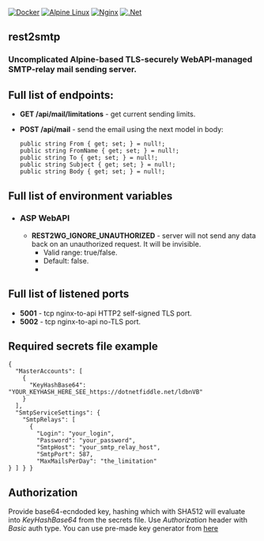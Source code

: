 [![Docker](https://img.shields.io/badge/docker-%230db7ed.svg?style=for-the-badge&logo=docker&logoColor=white)](https://hub.docker.com/repository/docker/luminodiode/rest2wireguard)
[![Alpine Linux](https://img.shields.io/badge/Alpine_Linux-%230D597F.svg?style=for-the-badge&logo=alpine-linux&logoColor=white)](https://www.alpinelinux.org)
[![Nginx](https://img.shields.io/badge/nginx-%23009639.svg?style=for-the-badge&logo=nginx&logoColor=white)](https://nginx.org)
[![.Net](https://img.shields.io/badge/.NET-5C2D91?style=for-the-badge&logo=.net&logoColor=white)](https://dotnet.microsoft.com/en-us/apps/aspnet)

## rest2smtp
### Uncomplicated Alpine-based TLS-securely WebAPI-managed SMTP-relay mail sending server.

## Full list of endpoints:
  - **GET /api/mail/limitations** - get current sending limits.
  - **POST /api/mail** - send the email using the next model in body:
    
        public string From { get; set; } = null!;
        public string FromName { get; set; } = null!;
        public string To { get; set; } = null!;
        public string Subject { get; set; } = null!;
        public string Body { get; set; } = null!;
      
## Full list of environment variables
- ### ASP WebAPI
    - **REST2WG_IGNORE_UNAUTHORIZED** - server will not send any data back on an unauthorized request. It will be invisible.
        - Valid range: true/false.
        - Default: false.
        - 
## Full list of listened ports
- **5001** - tcp nginx-to-api HTTP2 self-signed TLS port.
- **5002** - tcp nginx-to-api no-TLS port.

## Required secrets file example
    {
      "MasterAccounts": [
        {
          "KeyHashBase64": "YOUR_KEYHASH_HERE_SEE_https://dotnetfiddle.net/ldbnVB"
        }
      ],
      "SmtpServiceSettings": {
        "SmtpRelays": [
          {
            "Login": "your_login",
            "Password": "your_password",
            "SmtpHost": "your_smtp_relay_host",
            "SmtpPort": 587,
            "MaxMailsPerDay": "the_limitation"
    } ] } }

## Authorization
Provide base64-ecndoded key, hashing which with SHA512 will evaluate into *KeyHashBase64* from the secrets file. Use *Authorization* header with *Basic* auth type. You can use pre-made key generator from [here](https://github.com/LuminoDiode/rest2wireguard#if-you-want-to-use-authorization)
